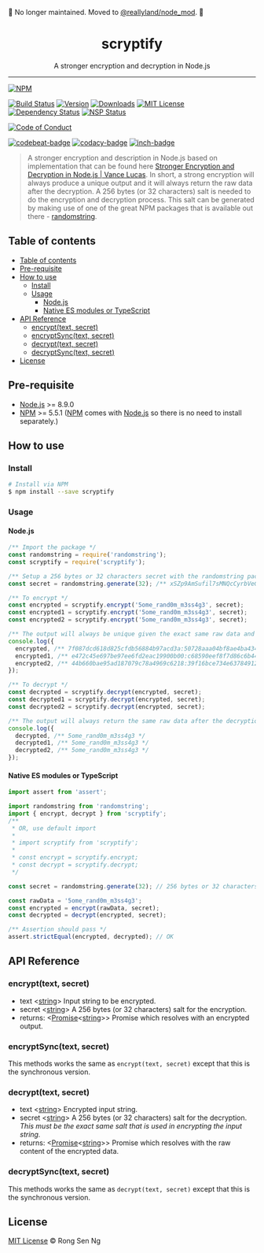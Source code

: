 🚨 No longer maintained. Moved to [@reallyland/node_mod](https://github.com/reallyland/node_mod). 🚨

<div align="center" style="text-align: center;">
  <h1 style="border-bottom: none;">scryptify</h1>

  <p>A stronger encryption and decryption in Node.js</p>
</div>

<hr />

[![NPM][nodei-badge]][nodei-url]

[![Build Status][travis-badge]][travis-url]
[![Version][version-badge]][version-url]
[![Downloads][downloads-badge]][downloads-url]
[![MIT License][mit-license-badge]][mit-license-url]
[![Dependency Status][daviddm-badge]][daviddm-url]
[![NSP Status][nsp-badge]][nsp-url]

[![Code of Conduct][coc-badge]][coc-url]

[![codebeat-badge]][codebeat-url]
[![codacy-badge]][codacy-url]
[![inch-badge]][inch-url]

> A stronger encryption and description in Node.js based on implementation that can be found here [Stronger Encryption and Decryption in Node.js | Vance Lucas](http://vancelucas.com/blog/stronger-encryption-and-decryption-in-node-js/). In short, a strong encryption will always produce a unique output and it will always return the raw data after the decryption. A 256 bytes (or 32 characters) salt is needed to do the encryption and decryption process. This salt can be generated by making use of one of the great NPM packages that is available out there - [randomstring](https://www.npmjs.com/package/randomstring).

## Table of contents

- [Table of contents](#Table-of-contents)
- [Pre-requisite](#Pre-requisite)
- [How to use](#How-to-use)
  - [Install](#Install)
  - [Usage](#Usage)
    - [Node.js](#Nodejs)
    - [Native ES modules or TypeScript](#Native-ES-modules-or-TypeScript)
- [API Reference](#API-Reference)
  - [encrypt(text, secret)](#encrypttext-secret)
  - [encryptSync(text, secret)](#encryptSynctext-secret)
  - [decrypt(text, secret)](#decrypttext-secret)
  - [decryptSync(text, secret)](#decryptSynctext-secret)
- [License](#License)

## Pre-requisite

- [Node.js][node-js-url] >= 8.9.0
- [NPM][npm-url] >= 5.5.1 ([NPM][npm-url] comes with [Node.js][node-js-url] so there is no need to install separately.)


## How to use

### Install

```sh
# Install via NPM
$ npm install --save scryptify
```

### Usage

#### Node.js

```js
/** Import the package */
const randomstring = require('randomstring');
const scryptify = require('scryptify');

/** Setup a 256 bytes or 32 characters secret with the randomstring package */
const secret = randomstring.generate(32); /** xSZp9AmSufil7sMNQcCyrbVeGoHqJEJn */

/** To encrypt */
const encrypted = scryptify.encrypt('5ome_rand0m_m3ss4g3', secret);
const encrypted1 = scryptify.encrypt('5ome_rand0m_m3ss4g3', secret);
const encrypted2 = scryptify.encrypt('5ome_rand0m_m3ss4g3', secret);

/** The output will always be unique given the exact same raw data and salt. */
console.log({
  encrypted, /** 7f087dcd618d825cfdb56884b97acd3a:50728aaa04bf8ae4ba434806e62d4e917cf4d1632716f013173813e812429f52 */
  encrypted1, /** e472c45e697be97ee6fd2eac19900b00:c68590eef8f7d86c6b4486c387f31aebf5004aa14b01b925d3219a638490add9 */
  encrypted2, /** 44b660bae95ad187079c78a4969c6218:39f16bce734e63784912189967deee68510b0ad93bc7244b2e12e31e65cd3fa0 */
});

/** To decrypt */
const decrypted = scryptify.decrypt(encrypted, secret);
const decrypted1 = scryptify.decrypt(encrypted, secret);
const decrypted2 = scryptify.decrypt(encrypted, secret);

/** The output will always return the same raw data after the decryption given with the same salt that is used in the encryption */
console.log({
  decrypted, /** 5ome_rand0m_m3ss4g3 */
  decrypted1, /** 5ome_rand0m_m3ss4g3 */
  decrypted2, /** 5ome_rand0m_m3ss4g3 */
});
```

#### Native ES modules or TypeScript

```ts
import assert from 'assert';

import randomstring from 'randomstring';
import { encrypt, decrypt } from 'scryptify';
/**
 * OR, use default import
 * 
 * import scryptify from 'scryptify';
 * 
 * const encrypt = scryptify.encrypt;
 * const decrypt = scryptify.decrypt;
 */

const secret = randomstring.generate(32); // 256 bytes or 32 characters salt

const rawData = '5ome_rand0m_m3ss4g3';
const encrypted = encrypt(rawData, secret);
const decrypted = decrypt(encrypted, secret);

/** Assertion should pass */
assert.strictEqual(encrypted, decrypted); // OK
```

## API Reference

### encrypt(text, secret)

  - text <[string][string-mdn-url]> Input string to be encrypted.
  - secret <[string][string-mdn-url]> A 256 bytes (or 32 characters) salt for the encryption.
  - returns: <[Promise][promise-mdn-url]<[string][string-mdn-url]>> Promise which resolves with an encrypted output.

### encryptSync(text, secret)

This methods works the same as `encrypt(text, secret)` except that this is the synchronous version.

### decrypt(text, secret)

  - text <[string][string-mdn-url]> Encrypted input string.
  - secret <[string][string-mdn-url]> A 256 bytes (or 32 characters) salt for the decryption. _This must be the exact same salt that is used in encrypting the input string._
  - returns: <[Promise][promise-mdn-url]<[string][string-mdn-url]>> Promise which resolves with the raw content of the encrypted data.

### decryptSync(text, secret)

This methods works the same as `decrypt(text, secret)` except that this is the synchronous version.

## License

[MIT License](http://motss.mit-license.org/) © Rong Sen Ng



[node-js-url]: https://nodejs.org
[npm-url]: https://www.npmjs.com
[node-releases-url]: https://nodejs.org/en/download/releases
[string-mdn-url]: https://developer.mozilla.org/en-US/docs/Web/JavaScript/Reference/Global_Objects/String
[promise-mdn-url]: https://developer.mozilla.org/en-US/docs/Web/JavaScript/Reference/Global_Objects/Promise



[nodei-badge]: https://nodei.co/npm/scryptify.png?downloads=true&downloadRank=true&stars=true

[travis-badge]: https://img.shields.io/travis/motss/scryptify.svg?style=flat-square

[version-badge]: https://img.shields.io/npm/v/scryptify.svg?style=flat-square
[downloads-badge]: https://img.shields.io/npm/dm/scryptify.svg?style=flat-square
[mit-license-badge]: https://img.shields.io/github/license/mashape/apistatus.svg?style=flat-square
[nsp-badge]: https://nodesecurity.io/orgs/motss/projects/a1c57ec8-9c17-4912-932b-f1ff6284e2ae/badge
[daviddm-badge]: https://img.shields.io/david/expressjs/express.svg?style=flat-square

[coc-badge]: https://img.shields.io/badge/code%20of-conduct-ff69b4.svg?style=flat-square

[codebeat-badge]: https://codebeat.co/badges/e486e791-12b7-4198-b834-0fa5bd04e1c3
[codacy-badge]: https://api.codacy.com/project/badge/Grade/a70d1556b4e74711a162c4fd4dbb68a1
[inch-badge]: http://inch-ci.org/github/motss/scryptify.svg?branch=master



[nodei-url]: https://nodei.co/npm/scryptify

[travis-url]: https://travis-ci.org/motss/scryptify
[version-url]: https://npmjs.org/package/scryptify
[downloads-url]: http://www.npmtrends.com/scryptify
[mit-license-url]: https://github.com/motss/scryptify/blob/master/LICENSE
[nsp-url]: https://nodesecurity.io/orgs/motss/projects/a1c57ec8-9c17-4912-932b-f1ff6284e2ae
[daviddm-url]: https://david-dm.org/motss/scryptify

[coc-url]: https://github.com/motss/scryptify/blob/master/CODE_OF_CONDUCT.md

[codebeat-url]: https://codebeat.co/projects/github-com-motss-scryptify-master
[codacy-url]: https://www.codacy.com/app/motss/scryptify?utm_source=github.com&amp;utm_medium=referral&amp;utm_content=motss/scryptify&amp;utm_campaign=Badge_Grade
[inch-url]: http://inch-ci.org/github/motss/scryptify
